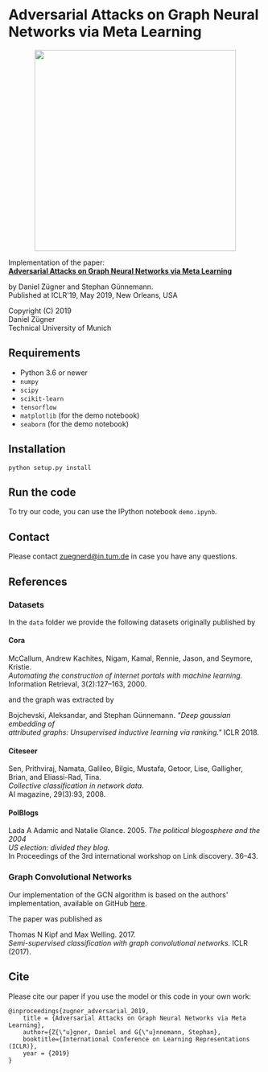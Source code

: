 # Adversarial Attacks on Graph Neural Networks via Meta Learning

<p align="center">
<img src="https://www.kdd.in.tum.de/fileadmin/w00bxq/www/gnn-meta-attack/figure.png" width="400">
</p>

Implementation of the paper:   
**[Adversarial Attacks on Graph Neural Networks via Meta Learning](https://openreview.net/forum?id=Bylnx209YX&noteId=r1xNHe2tAQ)**

by Daniel Zügner and Stephan Günnemann.   
Published at ICLR'19, May 2019, New Orleans, USA

Copyright (C) 2019   
Daniel Zügner   
Technical University of Munich    

## Requirements
* Python 3.6 or newer
* `numpy`
* `scipy`
* `scikit-learn`
* `tensorflow`
* `matplotlib` (for the demo notebook)
* `seaborn` (for the demo notebook)

## Installation
`python setup.py install`

## Run the code
 
 To try our code, you can use the IPython notebook `demo.ipynb`.
 
## Contact
Please contact zuegnerd@in.tum.de in case you have any questions.


## References
### Datasets
In the `data` folder we provide the following datasets originally published by   
#### Cora
McCallum, Andrew Kachites, Nigam, Kamal, Rennie, Jason, and Seymore, Kristie.  
*Automating the construction of internet portals with machine learning.*   
Information Retrieval, 3(2):127–163, 2000.

and the graph was extracted by

Bojchevski, Aleksandar, and Stephan Günnemann. *"Deep gaussian embedding of   
attributed graphs: Unsupervised inductive learning via ranking."* ICLR 2018.

#### Citeseer
Sen, Prithviraj, Namata, Galileo, Bilgic, Mustafa, Getoor, Lise, Galligher, Brian, and Eliassi-Rad, Tina.   
*Collective classification in network data.*   
AI magazine, 29(3):93, 2008.
#### PolBlogs
Lada A Adamic and Natalie Glance. 2005. *The political blogosphere and the 2004   
US election: divided they blog.*   
In Proceedings of the 3rd international workshop on Link discovery. 36–43.

### Graph Convolutional Networks
Our implementation of the GCN algorithm is based on the authors' implementation,
available on GitHub [here](https://github.com/tkipf/gcn).

The paper was published as  

Thomas N Kipf and Max Welling. 2017.  
*Semi-supervised classification with graph
convolutional networks.* ICLR (2017).

## Cite
Please cite our paper if you use the model or this code in your own work:

```
@inproceedings{zugner_adversarial_2019,
	title = {Adversarial Attacks on Graph Neural Networks via Meta Learning},
	author={Z{\"u}gner, Daniel and G{\"u}nnemann, Stephan},
	booktitle={International Conference on Learning Representations (ICLR)},
	year = {2019}
}
```

